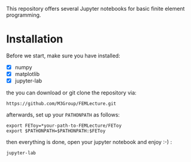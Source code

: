 This repository offers several Jupyter notebooks for basic finite element programming.


# Installation
Before we start, make sure you have installed:

- [x] numpy
- [x] matplotlib
- [x] jupyter-lab

the you can download or git clone the repository via:
```
https://github.com/M3Group/FEMLecture.git
```
afterwards, set up your `PATHONPATH` as follows:
```
export FEToy=*your-path-to-FEMLecture/FEToy
export $PATHONPATH=$PATHONPATH:$FEToy
```
then everything is done, open your jupyter notebook and enjoy :-) :
```
jupyter-lab
```
